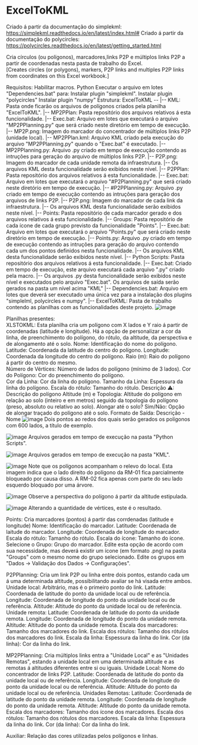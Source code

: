 # ExcelToKML

Criado á partir da documentação do simplekml: https://simplekml.readthedocs.io/en/latest/index.html#
Criado á partir da documentação do polycircles: https://polycircles.readthedocs.io/en/latest/getting_started.html

Cria círculos (ou polígonos), marcadores,links P2P e múltiplos links P2P a partir de coordenadas nesta pasta de trabalho do Excel.  
[Creates circles (or polygons), markers, P2P links and multiples P2P links from coordinates on this Excel workbook.]

Requisitos:
Habilitar macros.
Python
  Executar o arquivo em lotes "Dependencies.bat" para:
    Instalar plugin "simplekml".
    Instalar plugin "polycircles"
    Instalar plugin "numpy"
Estrutura:
ExcelToKML --
            |-- KML: Pasta onde ficarão os arquivos de polígonos criados pela planilha "ExcelToKML".
            |-- MP2PPlan: Pasta repositório dos arquivos relativos á esta funcionalidade.
                 |-- Exec.bat: Arquivo em lotes que executará o arquivo "MP2PPlanning.py" que será criado neste diretório em tempo de execução.
                 |-- MP2P.png: Imagem do marcador do concentrador de múltiplos links P2P (unidade local).
                 |-- MP2PPlan.kml: Arquivo KML criado pela execução do arquivo "MP2PPlanning.py" quando o "Exec.bat" é executado.
                 |-- MP2PPlanning.py: Arquivo .py criado em tempo de execução contendo as intruções para geração do arquivo de múltiplos links P2P.
                 |-- P2P.png: Imagem do marcador de cada unidade remota da infraestrutura.
                 |-- Os arquivos KML desta funcionalidade serão exibidos neste nível.
            |-- P2PPlan: Pasta repositório dos arquivos relativos á esta funcionalidade.
                 |-- Exec.bat: Arquivo em lotes que executará o arquivo "#P2Planning.py" que será criado neste diretório em tempo de execução.
                 |-- #P2PPlanning.py: Arquivo .py criado em tempo de execução contendo as intruções para geração dos arquivos de links P2P.
                 |-- P2P.png: Imagem do marcador de cada link da infraestrutura.
                 |-- Os arquivos KML desta funcionalidade serão exibidos neste nível.
            |-- Points: Pasta repositório de cada marcador gerado e dos arquivos relativos á esta funcionalidade.
                 |-- Groups: Pasta repositório de cada ícone de cada grupo previsto da funcionalidade "Points".
                 |-- Exec.bat: Arquivo em lotes que executará o arquivo "Points.py" que será criado neste diretório em tempo de execução.
                 |-- Points.py: Arquivo .py criado em tempo de execução contendo as intruções para geração do arquivo contendo cada um dos pontos definidos nesta funcionalidade.
                 |-- Os arquivos KML desta funcionalidade serão exibidos neste nível.
            |-- Python Scripts: Pasta repositório dos arquivos relativos á esta funcionalidade.
                |-- Exec.bat: Criado em tempo de execução, este arquivo executará cada arquivo ".py" criado pela macro.
                |-- Os arquivos .py desta funcionalidade serão exibidos neste nível e executados pelo arquivo "Exec.bat". Os arquivos de saída serão gerados na pasta um nível acima "KML"
            |-- Dependencies.bat: Arquivo em lotes que deverá ser executado uma única vez para a instalação dos plugins "simplelml, polycircles e numpy".
            |-- ExcelToKML: Pasta de trabalho contendo as planilhas com as funcionalidades deste projeto.
![image](https://github.com/Rhadsclei/ExcelToKML/assets/143188137/bb9b33d0-442c-4a4d-aba4-85d3958bf7cd)

Planilhas presentes:            
XLSTOKML:
Esta planilha cria um polígono com X lados e Y raio á partir de coordenadas (latitude e longitude). Há a opção de personalizar a cor da linha, de preenchimento do polígono, do rótulo, da altitude, da perspectiva e de alongamento até o solo.
  Nome: Identificação do nome do polígono.
  Latitude: Coordenada da latitude do centro do polígono.
  Longitude: Coordenada da longitude do centro do polígono.
  Raio (m): Raio do polígono á partir do centro do mesmo.	
  Número de Vértices: Número de lados do polígono (mínimo de 3 lados).
  Cor do Polígono: Cor do preenchimento do polígono.	
  Cor da Linha: Cor da linha do polígono.
  Tamanho da Linha: Espessura da linha do polígono.
  Escala do rótulo: Tamanho do rótulo.
  Descrição ⚠: Descrição do polígono
  Altitude (m) e Topologia: Altitude do polígono em relação ao solo (inteiro e em metros) seguido da topologia do polígono (preso, absoluto ou relativo ao solo).
  Alongar até o solo? Sim/Não: Opção de alongar traçado do polígono até o solo.
  Formato de Saída: Descrição - Nome
![image](https://github.com/Rhadsclei/ExcelToKML/assets/143188137/602ce66a-727a-4ccf-9cfa-9e8adad6c822)
Dois pontos ao redos dos quais serão gerados os polígonos com 600 lados, a título de exemplo.


![image](https://github.com/Rhadsclei/ExcelToKML/assets/143188137/3b5d9d1e-44e6-4e7a-be73-2e854c10eaca)
Arquivos gerados em tempo de execução na pasta "Python Scripts".


![image](https://github.com/Rhadsclei/ExcelToKML/assets/143188137/a3e00b22-46d0-4b39-87c3-35460b67b056)
Arquivos gerados em tempo de execução na pasta "KML".


![image](https://github.com/Rhadsclei/ExcelToKML/assets/143188137/88d042f3-9a28-41da-9602-d51ac2f19947)
Note que os polígonos acompanham o relevo do local. Esta imagem indica que o lado direito do polígono da RM-01 fica parcialmente bloqueado por causa disso.
A RM-02 fica apenas com parte do seu lado esquerdo bloquado por uma árvore.


![image](https://github.com/Rhadsclei/ExcelToKML/assets/143188137/4ad16b05-3f3c-4868-b380-5c1cea8e55cc)
Observe a perspectiva do polígono á partir da altitude estipulada.


![image](https://github.com/Rhadsclei/ExcelToKML/assets/143188137/9bf9c430-b8a5-4741-93ad-6e5f1f4a248b)
Alterando a quantidade de vértices, este é o resultado.


Points:
  Cria marcadores (pontos) á partir das corrdenadas (latitude e longitude)
  Nome: Identificação do marcador.
  Latitude: Coordenada de laitude do marcador.
  Longitude: Coordenada de longitude do marcador.
  Escala do rótulo: Tamanho do rótulo.
  Escala do ícone: Tamanho do ícone.
  Selecione o Grupo: Grupo do marcador. Edite esta opção de acordo com sua necessidade, mas deverá existir um ícone (em formato .png) na pasta "Groups" com o mesmo nome do grupo selecionado. Edite os grupos em "Dados -> Validação dos Dados -> Configurações".

P2PPlanning:
Cria um link P2P ou linha entre dois pontos, estando cada um á uma determinada altitude, possibilitando avaliar se há visada entre ambos.
  Unidade local: Arbitrário, mas é o primeiro ponto do link.
    Latitude: Coordenada de latitude do ponto da unidade local ou de referência.
    Longitude: Coordenada de longitude do ponto da unidade local ou de referência.
    Altitude: Altitude do ponto da unidade local ou de referência.
  Unidade remota:
    Latitude: Coordenada de latitude do ponto da unidade remota.
    Longitude: Coordenada de longitude do ponto da unidade remota.
    Altitude: Altitude do ponto da unidade remota.
  Escala dos marcadores: Tamanho dos marcadores do link.
  Escala dos rótulos: Tamanho dos rótulos dos marcadores do link.
  Escala da linha: Espessura da linha do link.
  Cor (da linha): Cor da linha do link.

MP2PPlanning:
  Cria múltiplos links entra a "Unidade Local" e as "Unidades Remotas", estando a unidade local em uma determinada altitude e as remotas á altitudes diferentes entre si ou iguais.
  Unidade Local: Nome do concentrador de links P2P.
    Latitude: Coordenada de latitude do ponto da unidade local ou de referência.
    Longitude: Coordenada de longitude do ponto da unidade local ou de referência.
    Altitude: Altitude do ponto da unidade local ou de referência.
  Unidades Remotas: 
    Latitude: Coordenada de latitude do ponto da unidade remota.
    Longitude: Coordenada de longitude do ponto da unidade remota.
    Altitude: Altitude do ponto da unidade remota.
  Escala dos marcadores: Tamanho dos ícone dos marcadores.
  Escala dos rótulos: Tamanho dos rótulos dos marcadores.
  Escala da linha: Espessura da linha do link.
  Cor (da linha): Cor da linha do link.

Auxiliar:
  Relação das cores utilizadas pelos polígonos e linhas.


